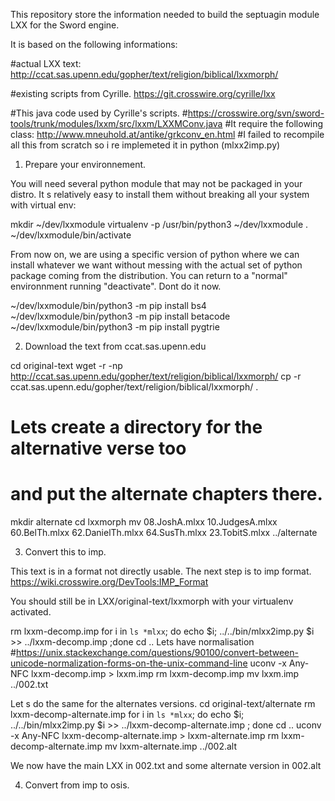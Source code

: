 This repository store the information needed to build the septuagin module LXX for the Sword engine.

It is based on the following informations:

#actual LXX text:
http://ccat.sas.upenn.edu/gopher/text/religion/biblical/lxxmorph/

#existing scripts from Cyrille.
https://git.crosswire.org/cyrille/lxx

#This java code used by Cyrille's scripts.
#https://crosswire.org/svn/sword-tools/trunk/modules/lxxm/src/lxxm/LXXMConv.java
#It require the following class: http://www.mneuhold.at/antike/grkconv_en.html
#I failed to recompile all this from scratch so i re implemeted it in python (mlxx2imp.py)

1) Prepare your environnement.

You will need several python module that may not be packaged in your distro.
It s relatively easy to install them without breaking all your system with virtual env:

mkdir ~/dev/lxxmodule
virtualenv -p /usr/bin/python3 ~/dev/lxxmodule
. ~/dev/lxxmodule/bin/activate

From now on, we are using a specific version of python where we can install whatever we want without messing with the actual set of python package coming from the distribution.
You can return to a "normal" environnment running "deactivate". Dont do it now.

~/dev/lxxmodule/bin/python3 -m pip install bs4
~/dev/lxxmodule/bin/python3 -m pip install betacode
~/dev/lxxmodule/bin/python3 -m pip install pygtrie


2) Download the text from ccat.sas.upenn.edu

cd original-text 
wget -r -np http://ccat.sas.upenn.edu/gopher/text/religion/biblical/lxxmorph/
cp -r ccat.sas.upenn.edu/gopher/text/religion/biblical/lxxmorph/ .
# Lets create a directory for the alternative verse too
# and put the alternate chapters there.
mkdir alternate
cd lxxmorph
mv 08.JoshA.mlxx 10.JudgesA.mlxx 60.BelTh.mlxx 62.DanielTh.mlxx 64.SusTh.mlxx 23.TobitS.mlxx ../alternate

3) Convert this to imp.

This text is in a format not directly usable. The next step is to imp format.
https://wiki.crosswire.org/DevTools:IMP_Format

You should still be in LXX/original-text/lxxmorph with your virtualenv activated.

rm lxxm-decomp.imp
for i in `ls *mlxx`; do echo $i; ../../bin/mlxx2imp.py $i >> ../lxxm-decomp.imp ;done
cd ..
Lets have normalisation
#https://unix.stackexchange.com/questions/90100/convert-between-unicode-normalization-forms-on-the-unix-command-line
uconv -x Any-NFC lxxm-decomp.imp > lxxm.imp
rm lxxm-decomp.imp
mv lxxm.imp ../002.txt

Let s do the same for the alternates versions.
cd original-text/alternate
rm lxxm-decomp-alternate.imp
for i in `ls *mlxx`; do echo $i; ../../bin/mlxx2imp.py $i >> ../lxxm-decomp-alternate.imp ; done
cd ..
uconv -x Any-NFC lxxm-decomp-alternate.imp > lxxm-alternate.imp
rm lxxm-decomp-alternate.imp
mv lxxm-alternate.imp ../002.alt

We now have the main LXX in 002.txt and some alternate version in 002.alt 

4) Convert from imp to osis.



